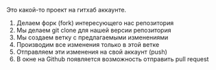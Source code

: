 Это какой-то проект на гитхаб аккаунте. 


1. Делаем форк (fork) интересующего нас репозитория
2. Мы делаем git clone для нашей версии репозитория
3. Мы создаем ветку с предлагаемыми изменениями
4. Производим все изменения только в этой ветке
5. Отправляем эти изменения на свой аккаунт (push)
6. В окне на Github появляется возможность отправить pull request

